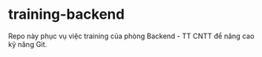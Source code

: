 # training-backend
Repo này phục vụ việc training của phòng Backend - TT CNTT để nâng cao kỹ năng Git.
